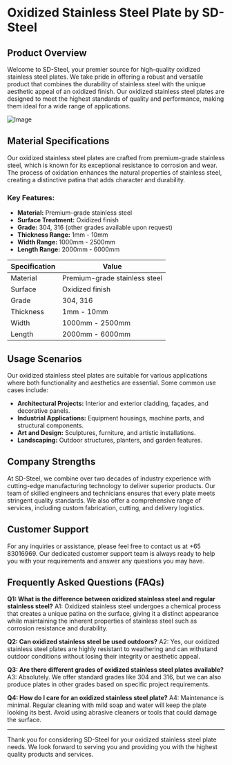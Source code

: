 # Oxidized Stainless Steel Plate by SD-Steel

## Product Overview

Welcome to SD-Steel, your premier source for high-quality oxidized stainless steel plates. We take pride in offering a robust and versatile product that combines the durability of stainless steel with the unique aesthetic appeal of an oxidized finish. Our oxidized stainless steel plates are designed to meet the highest standards of quality and performance, making them ideal for a wide range of applications.

![Image](https://github.com/user-attachments/assets/2567258e-e124-4816-932d-1809bd27ef0b)

## Material Specifications

Our oxidized stainless steel plates are crafted from premium-grade stainless steel, which is known for its exceptional resistance to corrosion and wear. The process of oxidation enhances the natural properties of stainless steel, creating a distinctive patina that adds character and durability.

### Key Features:
- **Material:** Premium-grade stainless steel
- **Surface Treatment:** Oxidized finish
- **Grade:** 304, 316 (other grades available upon request)
- **Thickness Range:** 1mm - 10mm
- **Width Range:** 1000mm - 2500mm
- **Length Range:** 2000mm - 6000mm

| Specification | Value |
|---------------|-------|
| Material      | Premium-grade stainless steel |
| Surface       | Oxidized finish |
| Grade         | 304, 316 |
| Thickness     | 1mm - 10mm |
| Width         | 1000mm - 2500mm |
| Length        | 2000mm - 6000mm |

## Usage Scenarios

Our oxidized stainless steel plates are suitable for various applications where both functionality and aesthetics are essential. Some common use cases include:

- **Architectural Projects:** Interior and exterior cladding, façades, and decorative panels.
- **Industrial Applications:** Equipment housings, machine parts, and structural components.
- **Art and Design:** Sculptures, furniture, and artistic installations.
- **Landscaping:** Outdoor structures, planters, and garden features.

## Company Strengths

At SD-Steel, we combine over two decades of industry experience with cutting-edge manufacturing technology to deliver superior products. Our team of skilled engineers and technicians ensures that every plate meets stringent quality standards. We also offer a comprehensive range of services, including custom fabrication, cutting, and delivery logistics.

## Customer Support

For any inquiries or assistance, please feel free to contact us at +65 83016969. Our dedicated customer support team is always ready to help you with your requirements and answer any questions you may have.

## Frequently Asked Questions (FAQs)

**Q1: What is the difference between oxidized stainless steel and regular stainless steel?**
A1: Oxidized stainless steel undergoes a chemical process that creates a unique patina on the surface, giving it a distinct appearance while maintaining the inherent properties of stainless steel such as corrosion resistance and durability.

**Q2: Can oxidized stainless steel be used outdoors?**
A2: Yes, our oxidized stainless steel plates are highly resistant to weathering and can withstand outdoor conditions without losing their integrity or aesthetic appeal.

**Q3: Are there different grades of oxidized stainless steel plates available?**
A3: Absolutely. We offer standard grades like 304 and 316, but we can also produce plates in other grades based on specific project requirements.

**Q4: How do I care for an oxidized stainless steel plate?**
A4: Maintenance is minimal. Regular cleaning with mild soap and water will keep the plate looking its best. Avoid using abrasive cleaners or tools that could damage the surface.

---

Thank you for considering SD-Steel for your oxidized stainless steel plate needs. We look forward to serving you and providing you with the highest quality products and services.